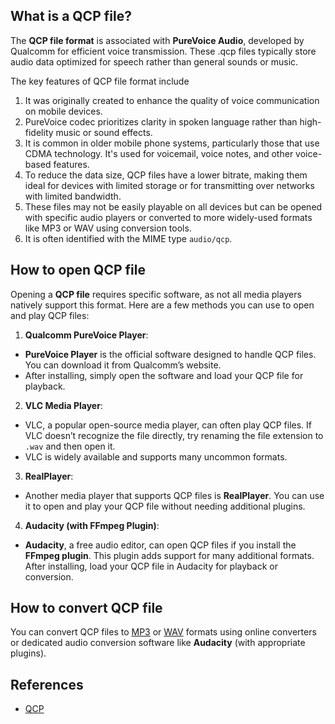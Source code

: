 ## What is a QCP file?

The **QCP file format** is associated with **PureVoice Audio**, developed by Qualcomm for efficient voice transmission. These .qcp files typically store audio data optimized for speech rather than general sounds or music. 

The key features of QCP file format include

1.  It was originally created to enhance the quality of voice communication on mobile devices.
2.  PureVoice codec prioritizes clarity in spoken language rather than high-fidelity music or sound effects.
3.  It is common in older mobile phone systems, particularly those that use CDMA technology. It's used for voicemail, voice notes, and other voice-based features.
4.  To reduce the data size, QCP files have a lower bitrate, making them ideal for devices with limited storage or for transmitting over networks with limited bandwidth.
5.  These files may not be easily playable on all devices but can be opened with specific audio players or converted to more widely-used formats like MP3 or WAV using conversion tools.
6.  It is often identified with the MIME type `audio/qcp`.

## How to open QCP file

Opening a **QCP file** requires specific software, as not all media players natively support this format. Here are a few methods you can use to open and play QCP files:

1. **Qualcomm PureVoice Player**:

-   **PureVoice Player** is the official software designed to handle QCP files. You can download it from Qualcomm’s website.
-   After installing, simply open the software and load your QCP file for playback.

2. **VLC Media Player**:

-   VLC, a popular open-source media player, can often play QCP files. If VLC doesn’t recognize the file directly, try renaming the file extension to `.wav` and then open it.
-   VLC is widely available and supports many uncommon formats.

3. **RealPlayer**:

-   Another media player that supports QCP files is **RealPlayer**. You can use it to open and play your QCP file without needing additional plugins.

4. **Audacity (with FFmpeg Plugin)**:

-   **Audacity**, a free audio editor, can open QCP files if you install the **FFmpeg plugin**. This plugin adds support for many additional formats. After installing, load your QCP file in Audacity for playback or conversion.

## How to convert QCP file

You can convert QCP files to [MP3][1] or [WAV][2] formats using online converters or dedicated audio conversion software like **Audacity** (with appropriate plugins).

## References
* [QCP](https://en.wikipedia.org/wiki/QCP)

[1]: https://docs.fileformat.com/audio/mp3/
[2]: https://docs.fileformat.com/audio/wav/
